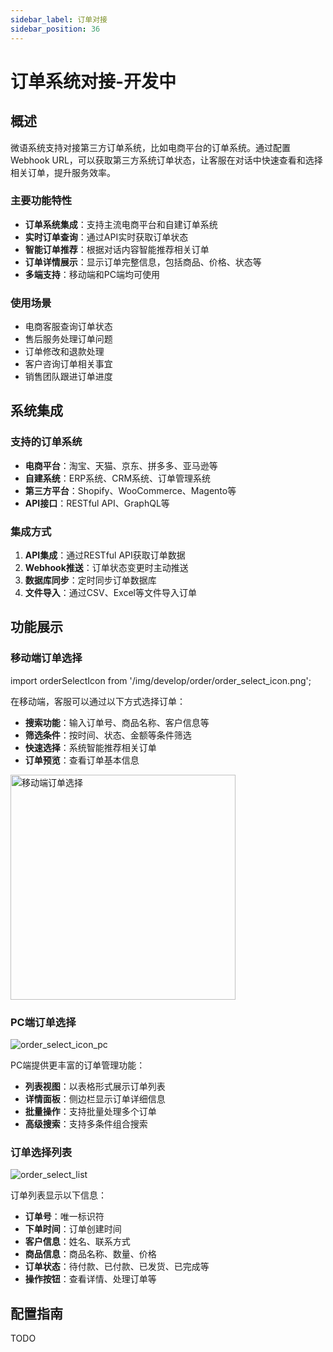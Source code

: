 ```yaml
---
sidebar_label: 订单对接
sidebar_position: 36
---
```


# 订单系统对接-开发中

## 概述

微语系统支持对接第三方订单系统，比如电商平台的订单系统。通过配置Webhook URL，可以获取第三方系统订单状态，让客服在对话中快速查看和选择相关订单，提升服务效率。

### 主要功能特性

- **订单系统集成**：支持主流电商平台和自建订单系统
- **实时订单查询**：通过API实时获取订单状态
- **智能订单推荐**：根据对话内容智能推荐相关订单
- **订单详情展示**：显示订单完整信息，包括商品、价格、状态等
- **多端支持**：移动端和PC端均可使用

### 使用场景

- 电商客服查询订单状态
- 售后服务处理订单问题
- 订单修改和退款处理
- 客户咨询订单相关事宜
- 销售团队跟进订单进度

## 系统集成

### 支持的订单系统

- **电商平台**：淘宝、天猫、京东、拼多多、亚马逊等
- **自建系统**：ERP系统、CRM系统、订单管理系统
- **第三方平台**：Shopify、WooCommerce、Magento等
- **API接口**：RESTful API、GraphQL等

### 集成方式

1. **API集成**：通过RESTful API获取订单数据
2. **Webhook推送**：订单状态变更时主动推送
3. **数据库同步**：定时同步订单数据库
4. **文件导入**：通过CSV、Excel等文件导入订单

## 功能展示

### 移动端订单选择

import orderSelectIcon from '/img/develop/order/order_select_icon.png';

在移动端，客服可以通过以下方式选择订单：

- **搜索功能**：输入订单号、商品名称、客户信息等
- **筛选条件**：按时间、状态、金额等条件筛选
- **快速选择**：系统智能推荐相关订单
- **订单预览**：查看订单基本信息

<img src={orderSelectIcon} alt="移动端订单选择" width="360" />

### PC端订单选择

![order_select_icon_pc](/img/develop/order/order_select_icon_pc.png)

PC端提供更丰富的订单管理功能：

- **列表视图**：以表格形式展示订单列表
- **详情面板**：侧边栏显示订单详细信息
- **批量操作**：支持批量处理多个订单
- **高级搜索**：支持多条件组合搜索

### 订单选择列表

![order_select_list](/img/develop/order/order_select_list.png)

订单列表显示以下信息：

- **订单号**：唯一标识符
- **下单时间**：订单创建时间
- **客户信息**：姓名、联系方式
- **商品信息**：商品名称、数量、价格
- **订单状态**：待付款、已付款、已发货、已完成等
- **操作按钮**：查看详情、处理订单等

## 配置指南

TODO
